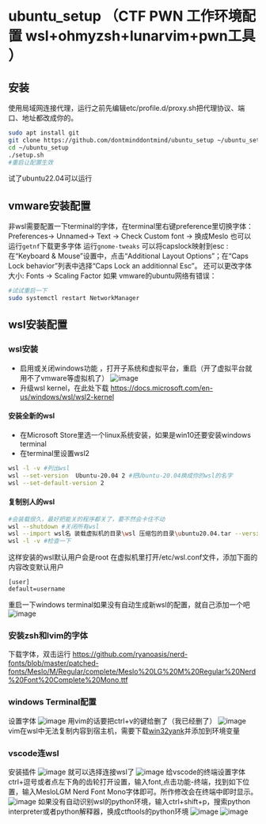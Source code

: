 # ubuntu_setup （CTF PWN 工作环境配置 wsl+ohmyzsh+lunarvim+pwn工具 ）

## 安装
使用局域网连接代理，运行之前先编辑etc/profile.d/proxy.sh把代理协议、端口、地址都改成你的。
```bash
sudo apt install git
git clone https://github.com/dontminddontmind/ubuntu_setup ~/ubuntu_setup
cd ~/ubuntu_setup
./setup.sh
#重启让配置生效
```
试了ubuntu22.04可以运行
## vmware安装配置
非wsl需要配置一下terminal的字体，在terminal里右键preference里切换字体：
Preferences-> Unnamed-> Text -> Check Custom font -> 换成Meslo
也可以运行`getnf`下载更多字体
运行`gnome-tweaks` 
可以将capslock映射到esc :
在“Keyboard & Mouse”设置中，点击“Additional Layout Options”；在“Caps Lock behavior”列表中选择“Caps Lock an additionnal Esc”。
还可以更改字体大小:
Fonts -> Scaling Factor
如果 vmware的ubuntu网络有错误：
```bash
#试试重启一下
sudo systemctl restart NetworkManager
```

## wsl安装配置
### wsl安装
* 启用或关闭windows功能 ，打开子系统和虚拟平台，重启（开了虚拟平台就用不了vmware等虚拟机了）
![image](https://user-images.githubusercontent.com/39674475/190902178-a5cf4246-1aa2-4914-a391-666b75299e84.png)
* 升级wsl kernel，在此处下载 https://docs.microsoft.com/en-us/windows/wsl/wsl2-kernel
#### 安装全新的wsl
* 在Microsoft Store里选一个linux系统安装，如果是win10还要安装windows terminal
* 在terminal里设置wsl2
```bash
wsl -l -v #列出wsl
wsl --set-version  Ubuntu-20.04 2 #把Ubuntu-20.04换成你的wsl的名字
wsl --set-default-version 2
```
#### 复制别人的wsl
```bash
#会装载很久，最好把能关的程序都关了，要不然会卡住不动
wsl --shutdown #关闭所有wsl
wsl --import wsl名 装载虚拟机的目录\wsl 压缩包的目录\ubuntu20.04.tar --version 2
wsl -l -v #检查一下
```
这样安装的wsl默认用户会是root
在虚拟机里打开/etc/wsl.conf文件，添加下面的内容改变默认用户
```
[user]
default=username
```
重启一下windows terminal如果没有自动生成新wsl的配置，就自己添加一个吧
![image](https://user-images.githubusercontent.com/39674475/190948233-c0a4675f-584d-48a1-bd90-05edb58ff869.png)

### 安装zsh和lvim的字体
下载字体，双击运行
https://github.com/ryanoasis/nerd-fonts/blob/master/patched-fonts/Meslo/M/Regular/complete/Meslo%20LG%20M%20Regular%20Nerd%20Font%20Complete%20Mono.ttf
### windows Terminal配置
设置字体
![image](https://user-images.githubusercontent.com/39674475/190944643-ab3b446f-5bb1-4c20-86ea-56fba6fc3689.png)
用vim的话要把ctrl+v的键给删了（我已经删了）
![image](https://user-images.githubusercontent.com/39674475/190947642-8b20523e-6bf1-448d-86dd-05a6c99ef0b6.png)
vim在wsl中无法复制内容到宿主机，需要下载[win32yank](https://github.com/equalsraf/win32yank/releases/tag/v0.0.4)并添加到环境变量

### vscode连wsl
安装插件
![image](https://user-images.githubusercontent.com/39674475/190944140-032d166b-77d6-4364-b5f3-50dd82ac85ac.png)
就可以选择连接wsl了
![image](https://user-images.githubusercontent.com/39674475/190944195-73ab81b7-61d3-4673-94a8-53c87335250d.png)
给vscode的终端设置字体
ctrl+逗号或者点左下角的齿轮打开设置，输入font,点击功能-终端，找到如下位置，输入MesloLGM Nerd Font Mono字体即可。所作修改会在终端中即时显示。
![image](https://user-images.githubusercontent.com/39674475/190944726-860f8536-f8bf-4d4c-a374-372d209209cb.png)
如果没有自动识别wsl的python环境，输入ctrl+shift+p，搜索python interpreter或者python解释器，换成ctftools的python环境
![image](https://user-images.githubusercontent.com/39674475/190947490-8b37f1fc-dac8-427d-839f-4f71ffe8370c.png)
![image](https://user-images.githubusercontent.com/39674475/190947511-bd9321ac-387e-4362-ac34-c750cf173695.png)




